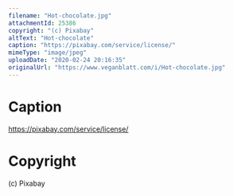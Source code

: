 ```yaml
---
filename: "Hot-chocolate.jpg"
attachmentId: 25386
copyright: "(c) Pixabay"
altText: "Hot-chocolate"
caption: "https://pixabay.com/service/license/"
mimeType: "image/jpeg"
uploadDate: "2020-02-24 20:16:35"
originalUrl: "https://www.veganblatt.com/i/Hot-chocolate.jpg"
---
```


# Caption

https://pixabay.com/service/license/

# Copyright

(c) Pixabay
